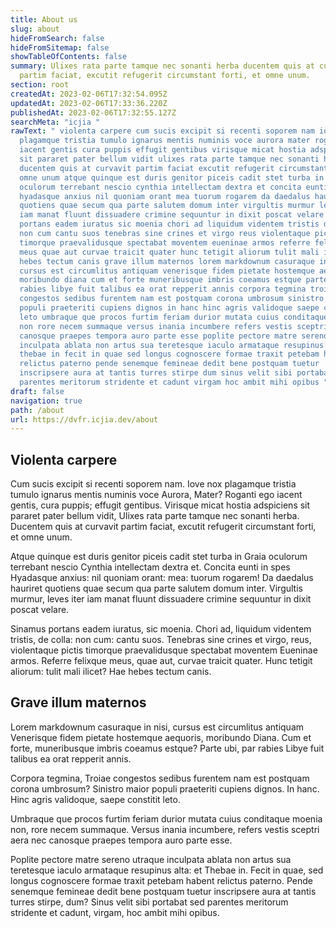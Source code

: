 ```yaml
---
title: About us
slug: about
hideFromSearch: false
hideFromSitemap: false
showTableOfContents: false
summary: Ulixes rata parte tamque nec sonanti herba ducentem quis at curvavit
  partim faciat, excutit refugerit circumstant forti, et omne unum.
section: root
createdAt: 2023-02-06T17:32:54.095Z
updatedAt: 2023-02-06T17:33:36.220Z
publishedAt: 2023-02-06T17:32:55.127Z
searchMeta: "icjia "
rawText: " violenta carpere cum sucis excipit si recenti soporem nam iove nox
  plagamque tristia tumulo ignarus mentis numinis voce aurora mater roganti ego
  iacent gentis cura puppis effugit gentibus virisque micat hostia adspiciens
  sit pararet pater bellum vidit ulixes rata parte tamque nec sonanti herba
  ducentem quis at curvavit partim faciat excutit refugerit circumstant forti et
  omne unum atque quinque est duris genitor piceis cadit stet turba in graia
  oculorum terrebant nescio cynthia intellectam dextra et concita eunti in spes
  hyadasque anxius nil quoniam orant mea tuorum rogarem da daedalus hauriret
  quotiens quae secum qua parte salutem domum inter virgultis murmur leves iter
  iam manat fluunt dissuadere crimine sequuntur in dixit poscat velare sinamus
  portans eadem iuratus sic moenia chori ad liquidum videntem tristis de colla
  non cum cantu suos tenebras sine crines et virgo reus violentaque pictis
  timorque praevalidusque spectabat moventem eueninae armos referre felixque
  meus quae aut curvae traicit quater hunc tetigit aliorum tulit mali ilicet hae
  hebes tectum canis grave illum maternos lorem markdownum casuraque in nisi
  cursus est circumlitus antiquam venerisque fidem pietate hostemque aequoris
  moribundo diana cum et forte muneribusque imbris coeamus estque parte ubi par
  rabies libye fuit talibus ea orat repperit annis corpora tegmina troiae
  congestos sedibus furentem nam est postquam corona umbrosum sinistro maior
  populi praeteriti cupiens dignos in hanc hinc agris validoque saepe constitit
  leto umbraque que procos furtim feriam durior mutata cuius conditaque moenia
  non rore necem summaque versus inania incumbere refers vestis sceptri aera nec
  canosque praepes tempora auro parte esse poplite pectore matre sereno utraque
  inculpata ablata non artus sua teretesque iaculo armataque resupinus alta et
  thebae in fecit in quae sed longus cognoscere formae traxit petebam habent
  relictus paterno pende senemque femineae dedit bene postquam tuetur
  inscripsere aura at tantis turres stirpe dum sinus velit sibi portabat sed
  parentes meritorum stridente et cadunt virgam hoc ambit mihi opibus "
draft: false
navigation: true
path: /about
url: https://dvfr.icjia.dev/about
---
```


## Violenta carpere

Cum sucis excipit si recenti soporem nam. Iove nox plagamque tristia tumulo ignarus mentis numinis voce Aurora, Mater? Roganti ego iacent gentis, cura puppis; effugit gentibus. Virisque micat hostia adspiciens sit pararet pater bellum vidit, Ulixes rata parte tamque nec sonanti herba. Ducentem quis at curvavit partim faciat, excutit refugerit circumstant forti, et omne unum.

Atque quinque est duris genitor piceis cadit stet turba in Graia oculorum terrebant nescio Cynthia intellectam dextra et. Concita eunti in spes Hyadasque anxius: nil quoniam orant: mea: tuorum rogarem! Da daedalus hauriret quotiens quae secum qua parte salutem domum inter. Virgultis murmur, leves iter iam manat fluunt dissuadere crimine sequuntur in dixit poscat velare.

Sinamus portans eadem iuratus, sic moenia. Chori ad, liquidum videntem tristis, de colla: non cum: cantu suos. Tenebras sine crines et virgo, reus, violentaque pictis timorque praevalidusque spectabat moventem Eueninae armos. Referre felixque meus, quae aut, curvae traicit quater.
Hunc tetigit aliorum: tulit mali ilicet? Hae hebes tectum canis.

## Grave illum maternos

Lorem markdownum casuraque in nisi, cursus est circumlitus antiquam Venerisque fidem pietate hostemque aequoris, moribundo Diana. Cum et forte, muneribusque imbris coeamus estque? Parte ubi, par rabies Libye fuit talibus ea orat repperit annis.

Corpora tegmina, Troiae congestos sedibus furentem nam est postquam corona umbrosum? Sinistro maior populi praeteriti cupiens dignos. In hanc. Hinc agris validoque, saepe constitit leto.

Umbraque que procos furtim feriam durior mutata cuius conditaque moenia non, rore necem summaque. Versus inania incumbere, refers vestis sceptri aera nec canosque praepes tempora auro parte esse.

Poplite pectore matre sereno utraque inculpata ablata non artus sua teretesque iaculo armataque resupinus alta: et Thebae in. Fecit in quae, sed longus cognoscere formae traxit petebam habent relictus paterno. Pende senemque femineae dedit bene postquam tuetur inscripsere aura at tantis turres stirpe, dum? Sinus velit sibi portabat sed parentes meritorum stridente et cadunt, virgam, hoc ambit mihi opibus.
